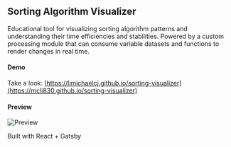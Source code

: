 
## Sorting Algorithm Visualizer

Educational tool for visualizing sorting algorithm patterns and understanding their time efficiencies and stabilities. Powered by a custom processing module that can consume variable datasets and functions to render changes in real time.

#### Demo

Take a look: [https://limichaelcj.github.io/sorting-visualizer](https://mcli830.github.io/sorting-visualizer)

#### Preview

![Preview](https://user-images.githubusercontent.com/39263631/75177738-98423300-56eb-11ea-9a7b-ecdff94906da.jpg)

Built with React + Gatsby
